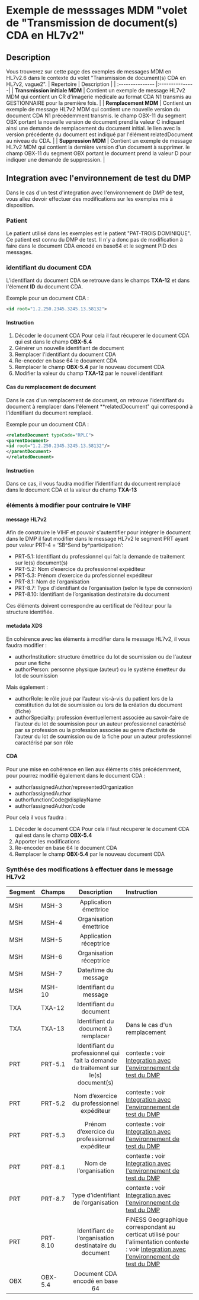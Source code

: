 # Exemple de messsages MDM  "volet de "Transmission de document(s) CDA en HL7v2" 

## Description
Vous trouverez sur cette page des exemples de messages MDM en HL7v2.6 dans le contexte du volet "Transmission de document(s) CDA en HL7v2, vague2".
| Repertoire  | Description          |
| :--------------- |:---------------|
| **Transmission initiale MDM**  |   Contient un exemple de message HL7v2 MDM qui contient un CR d'imagerie médicale au format CDA N1 transmis au GESTIONNAIRE pour la première fois.      | 
|  **Remplacement MDM** |   Contient un exemple de message HL7v2 MDM qui contient une nouvelle version du document CDA N1 précédemment transmis. le champ OBX-11 du segment OBX portant la nouvelle version de document prend la valeur C indiquant ainsi une demande de remplacement du document initial. le lien avec la version précédente du document est indiqué par l'élément relatedDocument au niveau du CDA.     | 
|  **Suppression MDM** |  Contient un exemple de message HL7v2 MDM qui contient la dernière version d'un document à supprimer. le champ OBX-11 du segment OBX portant le document prend la valeur D pour indiquer une demande de suppression.  | 

 
## Integration avec l'environnement de test du DMP
Dans le cas d'un test d'integration avec l'environnement de DMP de test, vous allez devoir effectuer des modifications sur les exemples mis à disposition.

### Patient
Le patient utilisé dans les exemples est le patient "PAT-TROIS DOMINIQUE". 
Ce patient est connu du DMP de test. Il n'y a donc pas de modification à faire dans le document CDA encodé en base64 et le segment PID des messages.

### identifiant du document  CDA
L'identifiant du document CDA se retrouve dans le champs **TXA-12** et dans l'élement **ID** du document CDA.

Exemple pour un document CDA : 
```XML
<id root="1.2.250.2345.3245.13.58132">
```
#### Instruction

1. Décoder le document CDA
Pour cela il faut récuperer le document CDA qui est dans le champ **OBX-5.4** 
2. Générer un nouvelle identifiant de document
3. Remplacer l'identifiant du document CDA
4. Re-encoder en base 64 le document CDA
5. Remplacer le champ **OBX-5.4** par le nouveau document CDA
6. Modifier la valeur du champ **TXA-12** par le nouvel identifiant

#### Cas du remplacement de document
Dans le cas d'un remplacement de document, on retrouve l'identifiant du document à remplacer dans l'élement **relatedDocument" qui correspond à l'identifiant du document remplacé.

Exemple pour un document CDA : 
```XML
<relatedDocument typeCode="RPLC">
<parentDocument>
<id root="1.2.250.2345.3245.13.58132"/>
</parentDocument>
</relatedDocument>
```
#### Instruction

Dans ce cas, il vous faudra modifier l'identifiant du document remplacé dans le document CDA et la valeur du champ **TXA-13**

### éléments à modifier pour contruire le VIHF

#### message HL7v2
Afin de construire le VIHF et pouvoir s'autentifier pour intégrer le document dans le DMP il faut modifier dans le message HL7v2 le segment PRT ayant pour valeur PRT-4 = ‘SB^Send by^participation’:

* PRT-5.1: Identifiant du professionnel qui fait la demande de traitement sur le(s) document(s)
* PRT-5.2: Nom d’exercice du professionnel expéditeur
* PRT-5.3: Prénom d’exercice du professionnel expéditeur
* PRT-8.1: Nom de l’organisation
* PRT-8.7: Type d’identifiant de l’organisation (selon le type de connexion)
* PRT-8.10:  Identifiant de l’organisation destinataire du document

Ces éléments doivent correspondre au certificat de l'éditeur pour la structure identifiée.

#### metadata XDS

En cohérence avec les éléments à modifier dans le message HL7v2, il vous faudra modifier :

* authorInstitution: structure émettrice du lot de soumission ou de l'auteur pour une fiche
* authorPerson: personne physique (auteur) ou le système émetteur du lot de soumission

Mais également :

* authorRole: le rôle joué par l’auteur vis-à-vis du patient lors de la constitution du lot de soumission ou lors de la création du document (fiche)
* authorSpecialty: profession éventuellement associée au savoir-faire de l’auteur du lot de soumission pour un auteur professionnel caractérisé par sa profession ou la profession associée au genre d’activité de l’auteur du lot de soumission ou de la fiche pour un auteur professionnel caractérisé par son rôle

#### CDA

Pour une mise en cohérence en lien aux éléments cités précédemment, pour pourrez modifié également dans le document CDA :

* author/assignedAuthor/representedOrganization
* author/assignedAuthor
* authorfunctionCode@displayName
* author/assignedAuthor/code

Pour cela il vous faudra :

1. Décoder le document CDA
Pour cela il faut récuperer le document CDA qui est dans le champ **OBX-5.4** 
2. Apporter les modifications
3. Re-encoder en base 64 le document CDA
4. Remplacer le champ **OBX-5.4** par le nouveau document CDA

### Synthése des modifications à effectuer dans le message HL7v2

| Segment  | Champs          | Description | Instruction |
| :--------------- |:---------------| :-----:| :-----|
| MSH  |   MSH-3        |  Application émettrice  | |
| MSH  | MSH-4          |   Organisation émettrice  |  |
| MSH  | MSH-5          |    Application réceptrice  | |
| MSH  | MSH-6          |   Organisation réceptrice | |
| MSH  | MSH-7          |    Date/time du message | |
| MSH  | MSH-10          |   Identifiant du message  | |
| TXA  | TXA-12          |   Identifiant du document  | |
| TXA  | TXA-13          |   Identifiant du document à remplacer | Dans le cas d'un remplacement |
| PRT | PRT-5.1          | Identifiant du professionnel qui fait la demande de traitement sur le(s) document(s)   | contexte : voir [Integration avec l'environnement de test du DMP](https://github.com/ansforge/hl7V2-exemples/tree/main/Vague%202/Trans_Doc-CDA-HL7V2/TRANSMISSION_DOCS_CDA_EN_HL7V2_V2.1/MDM#integration-avec-lenvironnement-de-test-du-dmp) |
| PRT | PRT-5.2          | Nom d’exercice du professionnel expéditeur   | contexte : voir [Integration avec l'environnement de test du DMP](https://github.com/ansforge/hl7V2-exemples/tree/main/Vague%202/Trans_Doc-CDA-HL7V2/TRANSMISSION_DOCS_CDA_EN_HL7V2_V2.1/MDM#integration-avec-lenvironnement-de-test-du-dmp) |
| PRT | PRT-5.3          | Prénom d’exercice du professionnel expéditeur   | contexte : voir [Integration avec l'environnement de test du DMP](https://github.com/ansforge/hl7V2-exemples/tree/main/Vague%202/Trans_Doc-CDA-HL7V2/TRANSMISSION_DOCS_CDA_EN_HL7V2_V2.1/MDM#integration-avec-lenvironnement-de-test-du-dmp) |
| PRT  | PRT-8.1         |   Nom de l’organisation   | contexte : voir [Integration avec l'environnement de test du DMP](https://github.com/ansforge/hl7V2-exemples/tree/main/Vague%202/Trans_Doc-CDA-HL7V2/TRANSMISSION_DOCS_CDA_EN_HL7V2_V2.1/MDM#integration-avec-lenvironnement-de-test-du-dmp) |
| PRT  | PRT-8.7         |   Type d’identifiant de l’organisation   | contexte : voir [Integration avec l'environnement de test du DMP](https://github.com/ansforge/hl7V2-exemples/tree/main/Vague%202/Trans_Doc-CDA-HL7V2/TRANSMISSION_DOCS_CDA_EN_HL7V2_V2.1/MDM#integration-avec-lenvironnement-de-test-du-dmp) |
| PRT  | PRT-8.10        |  Identifiant de l’organisation destinataire du document   |  FINESS Geographique correspondant au certicat utilisé pour l'alimentation contexte : voir [Integration avec l'environnement de test du DMP](https://github.com/ansforge/hl7V2-exemples/tree/main/Vague%202/Trans_Doc-CDA-HL7V2/TRANSMISSION_DOCS_CDA_EN_HL7V2_V2.1/MDM#integration-avec-lenvironnement-de-test-du-dmp)  |
| OBX  | OBX-5.4         |  Document CDA encodé en base 64    | |






